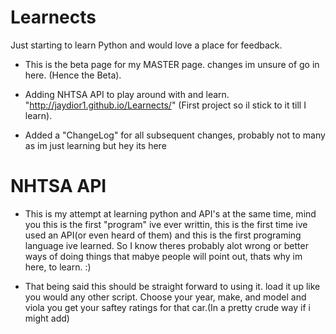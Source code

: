 Learnects
=========

Just starting to learn Python and would love a place for feedback.

- This is the beta page for my MASTER page. changes im unsure of go in here. (Hence the Beta).

- Adding NHTSA API to play around with and learn. "http://jaydior1.github.io/Learnects/" (First project so il stick to it till I learn).

- Added a "ChangeLog" for all subsequent changes, probably not to many as im just learning but hey its here

NHTSA API
=========

- This is my attempt at learning python and API's at the same time, mind you this is the first "program" ive ever writtin, this is the first time ive used an API(or even heard of them) and this is the first programing language ive learned. So I know theres probably alot wrong or better ways of doing things that mabye people will point out, thats why im here, to learn. :)

- That being said this should be straight forward to using it. load it up like you would any other script. Choose your year, make, and model and viola you get your saftey ratings for that car.(In a pretty crude way if i might add)

